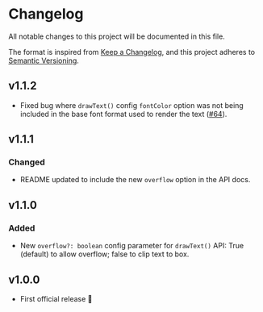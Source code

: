 # Changelog

All notable changes to this project will be documented in this file.

The format is inspired from [Keep a Changelog](https://keepachangelog.com/en/1.0.0/),
and this project adheres to [Semantic Versioning](https://semver.org/spec/v2.0.0.html).

## v1.1.2

- Fixed bug where `drawText()` config `fontColor` option was not being included in the base font format used to render the text ([#64](https://github.com/stefcameron/text-to-canvas/issues/64)).

## v1.1.1

### Changed

- README updated to include the new `overflow` option in the API docs.

## v1.1.0

### Added

- New `overflow?: boolean` config parameter for `drawText()` API: True (default) to allow overflow; false to clip text to box.

## v1.0.0

- First official release 🎉
